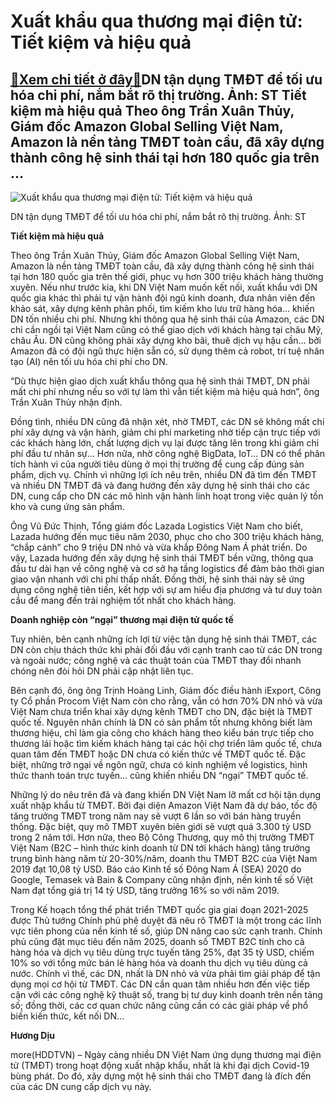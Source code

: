 Xuất khẩu qua thương mại điện tử: Tiết kiệm và hiệu quả
=======================================================

[:gift:Xem chi tiết ở đây:gift:](https://hddtvn.com/xuat-khau-qua-thuong-mai-dien-tu-tiet-kiem-va-hieu-qua/)DN tận dụng TMĐT để tối ưu hóa chi phí, nắm bắt rõ thị trường. Ảnh: ST Tiết kiệm mà hiệu quả Theo ông Trần Xuân Thủy, Giám đốc Amazon Global Selling Việt Nam, Amazon là nền tảng TMĐT toàn cầu, đã xây dựng thành công hệ sinh thái tại hơn 180 quốc gia trên …
----------------------------------------------------------------------------------------------------------------------------------------------------------------------------------------------------------------------------------------------------------------





![Xuất khẩu qua thương mại điện tử:  Tiết kiệm và hiệu quả](https://hddtvn.com/wp-content/uploads/2021/01/5233_12-_2003_4614_TMDT.jpg "Xuất khẩu qua thương mại điện tử:  Tiết kiệm và hiệu quả")


DN tận dụng TMĐT để tối ưu hóa chi phí, nắm bắt rõ thị trường. Ảnh: ST



**Tiết kiệm mà hiệu quả**


Theo ông Trần Xuân Thủy, Giám đốc Amazon Global Selling Việt Nam, Amazon là nền tảng TMĐT toàn cầu, đã xây dựng thành công hệ sinh thái tại hơn 180 quốc gia trên thế giới, phục vụ hơn 300 triệu khách hàng thường xuyên. Nếu như trước kia, khi DN Việt Nam muốn kết nối, xuất khẩu với DN quốc gia khác thì phải tự vận hành đội ngũ kinh doanh, đưa nhân viên đến khảo sát, xây dựng kênh phân phối, tìm kiếm kho lưu trữ hàng hóa… khiến DN tốn nhiều chi phí. Nhưng khi thông qua hệ sinh thái của Amazon, các DN chỉ cần ngồi tại Việt Nam cũng có thể giao dịch với khách hàng tại châu Mỹ, châu Âu. DN cũng không phải xây dựng kho bãi, thuê dịch vụ hậu cần… bởi Amazon đã có đội ngũ thực hiện sẵn có, sử dụng thêm cả robot, trí tuệ nhân tạo (AI) nên tối ưu hóa chi phí cho DN.


“Dù thực hiện giao dịch xuất khẩu thông qua hệ sinh thái TMĐT, DN phải mất chi phí nhưng nếu so với tự làm thì vẫn tiết kiệm mà hiệu quả hơn”, ông Trần Xuân Thủy nhận định.


Đồng tình, nhiều DN cũng đã nhận xét, nhờ TMĐT, các DN sẽ không mất chi phí xây dựng và vận hành, giảm chi phí marketing nhờ tiếp cận trực tiếp với các khách hàng lớn, chất lượng dịch vụ lại được tăng lên trong khi giảm chi phí đầu tư nhân sự… Hơn nữa, nhờ công nghệ BigData, IoT… DN có thể phân tích hành vi của người tiêu dùng ở mọi thị trường để cung cấp đúng sản phẩm, dịch vụ. Chính vì những lợi ích nêu trên, nhiều DN đã tìm đến TMĐT và nhiều DN TMĐT đã và đang hướng đến xây dựng hệ sinh thái cho các DN, cung cấp cho DN các mô hình vận hành linh hoạt trong việc quản lý tồn kho và cung ứng sản phẩm.


Ông Vũ Đức Thịnh, Tổng giám đốc Lazada Logistics Việt Nam cho biết, Lazada hướng đến mục tiêu năm 2030, phục cho cho 300 triệu khách hàng, “chắp cánh” cho 9 triệu DN nhỏ và vừa khắp Đông Nam Á phát triển. Do vậy, Lazada hướng đến xây dựng hệ sinh thái TMĐT bền vững, thông qua đầu tư dài hạn về công nghệ và cơ sở hạ tầng logistics để đảm bảo thời gian giao vận nhanh với chi phí thấp nhất. Đồng thời, hệ sinh thái này sẽ ứng dụng công nghệ tiên tiến, kết hợp với sự am hiểu địa phương và tư duy toàn cầu để mang đến trải nghiệm tốt nhất cho khách hàng.


**Doanh nghiệp còn “ngại” thương mại điện tử quốc tế**


Tuy nhiên, bên cạnh những ích lợi từ việc tận dụng hệ sinh thái TMĐT, các DN còn chịu thách thức khi phải đối đầu với cạnh tranh cao từ các DN trong và ngoài nước; công nghệ và các thuật toán của TMĐT thay đổi nhanh chóng nên đòi hỏi DN phải cập nhật liên tục.


Bên cạnh đó, ông ông Trịnh Hoàng Linh, Giám đốc điều hành iExport, Công ty Cổ phần Procom Việt Nam còn cho rằng, vẫn có hơn 70% DN nhỏ và vừa Việt Nam chưa triển khai xây dựng kênh TMĐT cho DN, đặc biệt là TMĐT quốc tế. Nguyên nhân chính là DN có sản phẩm tốt nhưng không biết làm thương hiệu, chỉ làm gia công cho khách hàng theo kiểu bán trực tiếp cho thương lái hoặc tìm kiếm khách hàng tại các hội chợ triển lãm quốc tế, chưa quan tâm đến TMĐT hoặc DN chưa có kiến thức về TMĐT quốc tế. Đặc biệt, những trở ngại về ngôn ngữ, chưa có kinh nghiệm về logistics, hình thức thanh toán trực tuyến… cũng khiến nhiều DN “ngại” TMĐT quốc tế.


Những lý do nêu trên đã và đang khiến DN Việt Nam lỡ mất cơ hội tận dụng xuất nhập khẩu từ TMĐT. Bởi đại diện Amazon Việt Nam đã dự báo, tốc độ tăng trưởng TMĐT trong năm nay sẽ vượt 6 lần so với bán hàng truyền thống. Đặc biệt, quy mô TMĐT xuyên biên giới sẽ vượt quá 3.300 tỷ USD trong 2 năm tới. Hơn nữa, theo Bộ Công Thương, quy mô thị trường TMĐT Việt Nam (B2C – hình thức kinh doanh từ DN tới khách hàng) tăng trưởng trung bình hàng năm từ 20-30%/năm, doanh thu TMĐT B2C của Việt Nam 2019 đạt 10,08 tỷ USD. Báo cáo Kinh tế số Đông Nam Á (SEA) 2020 do Google, Temasek và Bain & Company cũng nhận định, nền kinh tế số Việt Nam đạt tổng giá trị 14 tỷ USD, tăng trưởng 16% so với năm 2019.


Trong Kế hoạch tổng thể phát triển TMĐT quốc gia giai đoạn 2021-2025 được Thủ tướng Chính phủ phê duyệt đã nêu rõ TMĐT là một trong các lĩnh vực tiên phong của nền kinh tế số, giúp DN nâng cao sức cạnh tranh. Chính phủ cũng đặt mục tiêu đến năm 2025, doanh số TMĐT B2C tính cho cả hàng hóa và dịch vụ tiêu dùng trực tuyến tăng 25%, đạt 35 tỷ USD, chiếm 10% so với tổng mức bán lẻ hàng hóa và doanh thu dịch vụ tiêu dùng cả nước. Chính vì thế, các DN, nhất là DN nhỏ và vừa phải tìm giải pháp để tận dụng mọi cơ hội từ TMĐT. Các DN cần quan tâm nhiều hơn đến việc tiếp cận với các công nghệ kỹ thuật số, trang bị tư duy kinh doanh trên nền tảng số; đồng thời, các cơ quan chức năng cũng cần có các giải pháp về phổ biến kiến thức, kết nối DN…




**Hương Dịu**



more(HDDTVN) – Ngày càng nhiều DN Việt Nam ứng dụng thương mại điện tử (TMĐT) trong hoạt động xuất nhập khẩu, nhất là khi đại dịch Covid-19 bùng phát. Do đó, xây dựng một hệ sinh thái cho TMĐT đang là đích đến của các DN cung cấp dịch vụ này.

